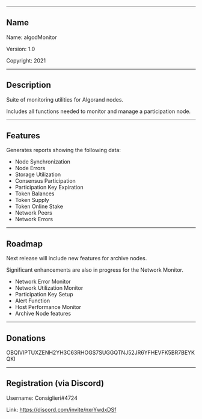 -------------------------------------------------------------------------
Name
-------------------------------------------------------------------------
Name: algodMonitor

Version: 1.0

Copyright: 2021


-------------------------------------------------------------------------
Description
-------------------------------------------------------------------------

Suite of monitoring utilities for Algorand nodes.

Includes all functions needed to monitor and manage a participation node.  


-------------------------------------------------------------------------
Features
-------------------------------------------------------------------------

Generates reports showing the following data:
 - Node Synchronization
 - Node Errors
 - Storage Utilization
 - Consensus Participation
 - Participation Key Expiration
 - Token Balances
 - Token Supply
 - Token Online Stake
 - Network Peers
 - Network Errors


-------------------------------------------------------------------------
Roadmap
-------------------------------------------------------------------------

Next release will include new features for archive nodes.

Significant enhancements are also in progress for the Network Monitor.

 - Network Error Monitor
 - Network Utilization Monitor
 - Participation Key Setup
 - Alert Function
 - Host Performance Monitor
 - Archive Node features
 
 
-------------------------------------------------------------------------
Donations
-------------------------------------------------------------------------

OBQIVIPTUXZENH2YH3C63RHOGS7SUGGQTNJ52JR6YFHEVFK5BR7BEYKQKI


-------------------------------------------------------------------------
Registration (via Discord)
-------------------------------------------------------------------------

Username: Consiglieri#4724

Link: https://discord.com/invite/nxrYwdxDSf

